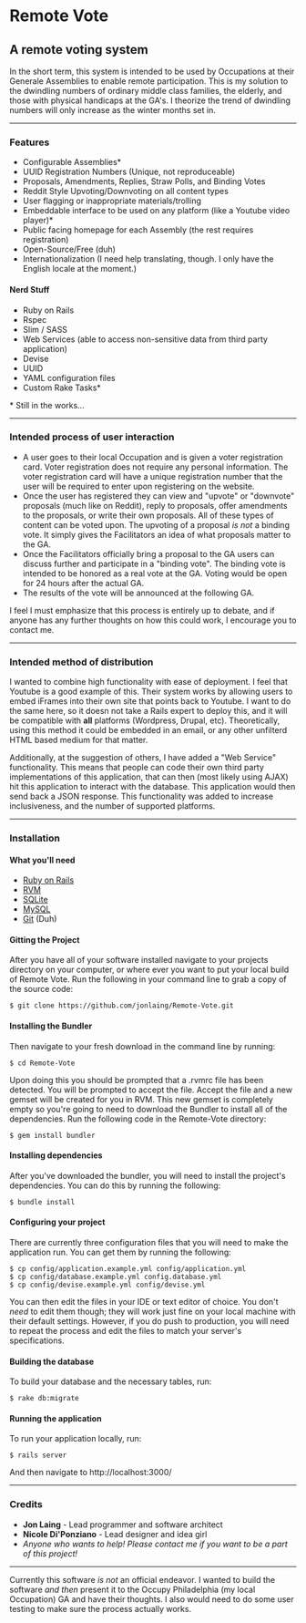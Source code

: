 # Remote Vote
## A remote voting system

In the short term, this system is intended to be used by Occupations at their Generale Assemblies to enable remote participation. This is my solution to the dwindling numbers of ordinary middle class families, the elderly, and those with physical handicaps at the GA's. I theorize the trend of dwindling numbers will only increase as the winter months set in.
*******************************************************************************************************************
### Features

- Configurable Assemblies\*
- UUID Registration Numbers (Unique, not reproduceable)
- Proposals, Amendments, Replies, Straw Polls, and Binding Votes
- Reddit Style Upvoting/Downvoting on all content types
- User flagging or inappropriate materials/trolling
- Embeddable interface to be used on any platform (like a Youtube video player)\*
- Public facing homepage for each Assembly (the rest requires registration)
- Open-Source/Free (duh)
- Internationalization (I need help translating, though. I only have the English locale at the moment.)

#### Nerd Stuff

- Ruby on Rails
- Rspec
- Slim / SASS
- Web Services (able to access non-sensitive data from third party application)
- Devise
- UUID
- YAML configuration files
- Custom Rake Tasks\*

\* Still in the works…

*******************************************************************************************************************
### Intended process of user interaction

- A user goes to their local Occupation and is given a voter registration card. Voter registration does not require any personal information. The voter registration card will have a unique registration number that the user will be required to enter upon registering on the website.
- Once the user has registered they can view and "upvote" or "downvote" proposals (much like on Reddit), reply to proposals, offer amendments to the proposals, or write their own proposals. All of these types of content can be voted upon. The upvoting of a proposal *is not* a binding vote. It simply gives the Facilitators an idea of what proposals matter to the GA.
- Once the Facilitators officially bring a proposal to the GA users can discuss further and participate in a "binding vote". The binding vote is intended to be honored as a real vote at the GA. Voting would be open for 24 hours after the actual GA.
- The results of the vote will be announced at the following GA.

I feel I must emphasize that this process is entirely up to debate, and if anyone has any further thoughts on how this could work, I encourage you to contact me.
*******************************************************************************************************************
### Intended method of distribution

I wanted to combine high functionality with ease of deployment. I feel that Youtube is a good example of this. Their system works by allowing users to embed iFrames into their own site that points back to Youtube. I want to do the same here, so it doesn not take a Rails expert to deploy this, and it will be compatible with **all** platforms (Wordpress, Drupal, etc). Theoretically, using this method it could be embedded in an email, or any other unfilterd HTML based medium for that matter.

Additionally, at the suggestion of others, I have added a "Web Service" functionality. This means that people can code their own third party implementations of this application, that can then (most likely using AJAX) hit this application to interact with the database. This application would then send back a JSON response. This functionality was added to increase inclusiveness, and the number of supported platforms.
*******************************************************************************************************************
### Installation
#### What you'll need
- [Ruby on Rails](http://rubyonrails.org/download)
- [RVM](http://beginrescueend.com/)
- [SQLite](http://www.sqlite.org/)
- [MySQL](http://www.mysql.com/)
- [Git](http://git-scm.com/download) (Duh)

#### Gitting the Project

After you have all of your software installed navigate to your projects directory on your computer, or where ever you want to put your local build of Remote Vote. Run the following in your command line to grab a copy of the source code:

	$ git clone https://github.com/jonlaing/Remote-Vote.git

#### Installing the Bundler

Then navigate to your fresh download in the command line by running:

	$ cd Remote-Vote

Upon doing this you should be prompted that a .rvmrc file has been detected. You will be prompted to accept the file. Accept the file and a new gemset will be created for you in RVM. This new gemset is completely empty so you're going to need to download the Bundler to install all of the dependencies. Run the following code in the Remote-Vote directory:

	$ gem install bundler

#### Installing dependencies

After you've downloaded the bundler, you will need to install the project's dependencies. You can do this by running the following:

	$ bundle install

#### Configuring your project

There are currently three configuration files that you will need to make the application run. You can get them by running the following:

	$ cp config/application.example.yml config/application.yml
	$ cp config/database.example.yml config.database.yml
	$ cp config/devise.example.yml config/devise.yml

You can then edit the files in your IDE or text editor of choice. You don't _need_ to edit them though; they will work just fine on your local machine with their default settings. However, if you do push to production, you will need to repeat the process and edit the files to match your server's specifications.

#### Building the database

To build your database and the necessary tables, run:

	$ rake db:migrate

#### Running the application

To run your application locally, run:

	$ rails server

And then navigate to http://localhost:3000/
*******************************************************************************************************************

### Credits

- **Jon Laing** - Lead programmer and software architect
- **Nicole Di'Ponziano** - Lead designer and idea girl
- _Anyone who wants to help! Please contact me if you want to be a part of this project!_

*******************************************************************************************************************
Currently this software *is not* an official endeavor. I wanted to build the software *and then* present it to the Occupy Philadelphia (my local Occupation) GA and have their thoughts. I also would need to do some user testing to make sure the process actually works.
